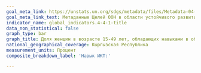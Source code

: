 ```yaml
---
goal_meta_link: https://unstats.un.org/sdgs/metadata/files/Metadata-04-04-01.pdf
goal_meta_link_text: Метаданные Целей ООН в области устойчивого развития (PDF 866КБ)
indicator_name: global_indicators.4-4-1-title
data_non_statistical: false
graph_type: bar
graph_title: Доля женщин в возрасте 15-49 лет, обладающих навыками в области информационно-коммуникационных технологий, в разбивке по видам навыков
national_geographical_coverage: Кыргызская Республика
measurement_units: Процент
composite_breakdown_label: 'Навык ИКТ:'

---
```

